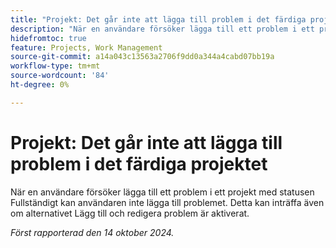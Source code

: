 ```yaml
---
title: "Projekt: Det går inte att lägga till problem i det färdiga projektet"
description: "När en användare försöker lägga till ett problem i ett projekt med statusen Fullständigt kan användaren inte lägga till problemet. Detta kan inträffa även om alternativet Lägg till och redigera problem är aktiverat."
hidefromtoc: true
feature: Projects, Work Management
source-git-commit: a14a043c13563a2706f9dd0a344a4cabd07bb19a
workflow-type: tm+mt
source-wordcount: '84'
ht-degree: 0%

---
```



# Projekt: Det går inte att lägga till problem i det färdiga projektet

När en användare försöker lägga till ett problem i ett projekt med statusen Fullständigt kan användaren inte lägga till problemet. Detta kan inträffa även om alternativet Lägg till och redigera problem är aktiverat.

_Först rapporterad den 14 oktober 2024._
